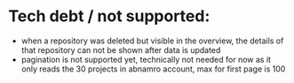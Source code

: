 
# Tech debt / not supported:
- when a repository was deleted but visible in the overview, the details of that repository can not 
be shown after data is updated
- pagination is not supported yet, technically not needed for now as it only reads the 30 projects 
in abnamro account, max for first page is 100
